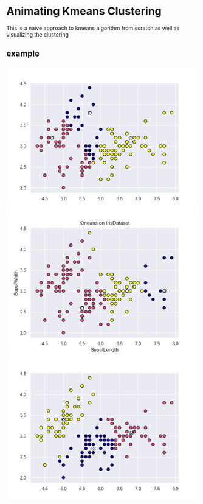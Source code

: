 # Animating Kmeans Clustering

This is a naive approach to kmeans algorithm from scratch as well as visualizing the clustering
## example 
<p align="center" >
  <img src="/Kmeans/images/Figure_1.png"\>
  <img src="/Kmeans/images/Iris.gif"\>
  <img src="/Kmeans/images/Figure_2.png"\>
  <!-- <img src="/Kmeans/images/points.gif"\> -->
</p>
